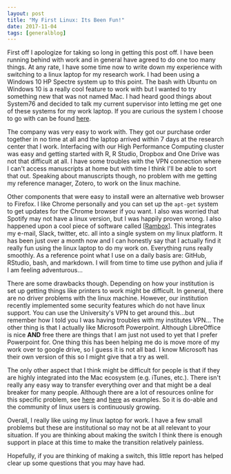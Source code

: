 ```yaml
---
layout: post
title: "My First Linux: Its Been Fun!"
date: 2017-11-04
tags: [generalblog]
---
```


First off I apologize for taking so long in getting this post off. I have been running behind with work and in general have agreed to do one too many things. At any rate, I have some time now to write down my experience with switching to a linux laptop for my research work. I had been using a Windows 10 HP Spectre system up to this point. The bash with Ubuntu on Windows 10 is a really cool feature to work with but I wanted to try something new that was not named Mac. I had heard good things about System76 and decided to talk my current supervisor into letting me get one of these systems for my work laptop. If you are curious the system I choose to go with can be found [here](https://system76.com/cart/configure/galp3).

The company was very easy to work with. They got our purchase order together in no time at all and the laptop arrived within 7 days at the research center that I work. Interfacing with our High Performance Computing cluster was easy and getting started with R, R Studio, Dropbox and One Drive was not that difficult at all. I have some troubles with the VPN connection where I can't access manuscripts at home but with time I think I'll be able to sort that out. Speaking about manuscripts though, no problem with me getting my reference manager, Zotero, to work on the linux machine. 

Other components that were easy to install were an alternative web browser to Firefox. I like Chrome personally and you can set up the `apt-get` system to get updates for the Chrome browser if you want. I also was worried that Spotify may not have a linux version, but I was happily proven wrong. I also happened upon a cool piece of software called [[Rambox](http://rambox.pro/)]. This integrates my e-mail, Slack, twitter, etc. all into a single system on my linux platform. It has been just over a month now and I can honestly say that I actually find it really fun using the linux laptop to do my work on. Everything runs really smoothly. As a reference point what I use on a daily basis are: GitHub, RStudio, bash, and markdown. I will from time to time use python and julia if I am feeling adventurous...

There are some drawbacks though. Depending on how your institution is set up getting things like printers to work might be difficult. In general, there are no driver problems with the linux machine. However, our institution recently implemented some security features which do not have linux support. You can use the University's VPN to get around this...but remember how I told you I was having troubles with my institutes VPN... The other thing is that I actually like Microsoft Powerpoint. Although LibreOffice is nice **AND** free there are things that I am just not used to yet that I prefer Powerpoint for. One thing this has been helping me do is move more of my work over to google drive, so I guess it is not all bad. I know Microsoft has their own version of this so I might give that a try as well. 

The only other aspect that I think might be difficult for people is that if they are highly integrated into the Mac ecosystem (e.g. iTunes, etc.). There isn't really any easy way to transfer everything over and that might be a deal breaker for many people. Although there are a lot of resources online for this specific problem, see [here](https://askubuntu.com/questions/267136/importing-itunes-music-library-in-rhythmbox) and [here](https://www.reddit.com/r/linux4noobs/comments/2e6lw6/switching_from_mac_to_linuxlinux_mint_how_do_i/) as examples. So it is do-able and the community of linux users is continuously growing.

Overall, I really like using my linux laptop for work. I have a few small problems but these are institutional so may not be at all relevant to your situation. If you are thinking about making the switch I think there is enough support in place at this time to make the transition relatively painless.

Hopefully, if you are thinking of making a switch, this little report has helped clear up some questions that you may have had.

